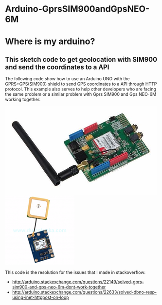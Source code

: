 # Arduino-GprsSIM900andGpsNEO-6M

# Where is my arduino?
This sketch code to get geolocation with SIM900 and send the coordinates to a API 
---------------
The following code show how to use an Arduino UNO with the GPRS+GPS(SIM900) shield to send GPS coordinates to a API through HTTP protocol. 
This example also serves to help other developers who are facing the same problem or a similar problem with Gprs SIM900 and Gps NEO-6M working together.

![](https://github.com/robsonfagundes/Arduino-GprsSIM900andGpsNEO-6M/blob/master/images/SIM900.jpg "Gprs SIM900")
![](https://github.com/robsonfagundes/Arduino-GprsSIM900andGpsNEO-6M/blob/master/images/NEO-6M.png "Gps NEO-6M")

This code is the resolution for the issues that I made in stackoverflow:
- http://arduino.stackexchange.com/questions/22149/solved-gprs-sim900-and-gps-neo-6m-dont-work-together
- http://arduino.stackexchange.com/questions/22633/solved-dbno-resp-using-inet-httppost-on-loop
